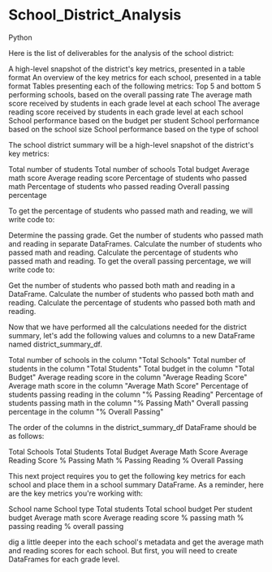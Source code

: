 # School_District_Analysis
Python

Here is the list of deliverables for the analysis of the school district: 

A high-level snapshot of the district's key metrics, presented in a table format
An overview of the key metrics for each school, presented in a table format
Tables presenting each of the following metrics:
Top 5 and bottom 5 performing schools, based on the overall passing rate
The average math score received by students in each grade level at each school
The average reading score received by students in each grade level at each school
School performance based on the budget per student
School performance based on the school size 
School performance based on the type of school

The school district summary will be a high-level snapshot of the district's key metrics:

Total number of students
Total number of schools
Total budget
Average math score
Average reading score
Percentage of students who passed math
Percentage of students who passed reading
Overall passing percentage

To get the percentage of students who passed math and reading, we will write code to:

Determine the passing grade.
Get the number of students who passed math and reading in separate DataFrames.
Calculate the number of students who passed math and reading.
Calculate the percentage of students who passed math and reading.
To get the overall passing percentage, we will write code to:

Get the number of students who passed both math and reading in a DataFrame.
Calculate the number of students who passed both math and reading.
Calculate the percentage of students who passed both math and reading.

Now that we have performed all the calculations needed for the district summary, let's add the following values and columns to a new DataFrame named district_summary_df.

Total number of schools in the column "Total Schools"
Total number of students in the column "Total Students"
Total budget in the column "Total Budget"
Average reading score in the column "Average Reading Score"
Average math score in the column "Average Math Score"
Percentage of students passing reading in the column "% Passing Reading"
Percentage of students passing math in the column "% Passing Math"
Overall passing percentage in the column "% Overall Passing"

The order of the columns in the district_summary_df DataFrame should be as follows:

Total Schools
Total Students
Total Budget
Average Math Score
Average Reading Score
% Passing Math
% Passing Reading
% Overall Passing

This next project requires you to get the following key metrics for each school and place them in a school summary DataFrame. As a reminder, here are the key metrics you're working with: 

School name
School type
Total students
Total school budget
Per student budget
Average math score
Average reading score
% passing math
% passing reading
% overall passing

dig a little deeper into the each school's metadata and get the average math and reading scores for each school. But first, you will need to create DataFrames for each grade level.